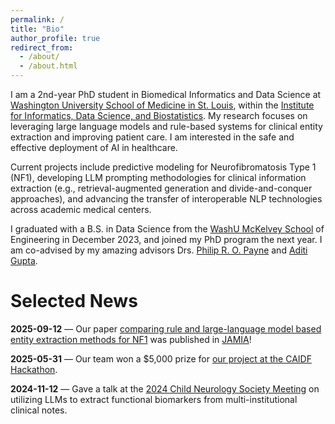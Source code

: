 ```yaml
---
permalink: /
title: "Bio"
author_profile: true
redirect_from: 
  - /about/
  - /about.html
---
```


I am a 2nd-year PhD student in Biomedical Informatics and Data Science at [Washington University School of Medicine in St. Louis](https://medicine.washu.edu/), within the [Institute for Informatics, Data Science, and Biostatistics](https://i2db.wustl.edu/). My research focuses on leveraging large language models and rule-based systems for clinical entity extraction and improving patient care. I am interested in the safe and effective deployment of AI in healthcare. 

Current projects include predictive modeling for Neurofibromatosis Type 1 (NF1), developing LLM prompting methodologies for clinical information extraction (e.g., retrieval-augmented generation and divide-and-conquer approaches), and advancing the transfer of interoperable NLP technologies across academic medical centers.

I graduated with a B.S. in Data Science from the [WashU McKelvey School](https://engineering.washu.edu/index.html) of Engineering in December 2023, and joined my PhD program the next year. I am co-advised by my amazing advisors Drs. [Philip R. O. Payne](https://i2db.wustl.edu/people/philip-payne/) and [Aditi Gupta](https://i2db.wustl.edu/people/aditi-gupta-phd/).

# Selected News 

**2025-09-12** — Our paper [comparing rule and large-language model based entity extraction methods for NF1](https://i2db.wustl.edu/leveraging-ai-to-improve-nf1-patient-care-comparing-clinical-entity-extraction-methods/) was published in [JAMIA](https://academic.oup.com/jamia)! 

**2025-05-31** — Our team won a $5,000 prize for [our project at the CAIDF Hackathon](https://i2db.wustl.edu/student-team-earns-top-predictive-analytics-prize-in-chicago/).   

**2024-11-12** — Gave a talk at the [2024 Child Neurology Society Meeting](https://www.childneurologysociety.org/annual-meetings/53rd-cns-annual-meeting/) on utilizing LLMs to extract functional biomarkers from multi-institutional clinical notes. 